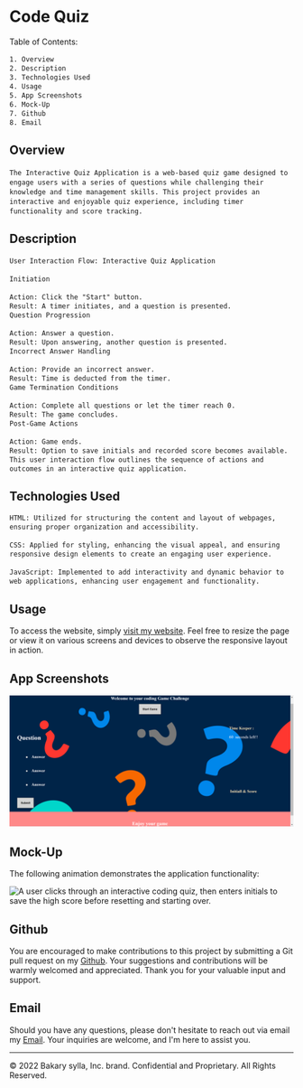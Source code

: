 # Code Quiz

Table of Contents:

    1. Overview
    2. Description
    3. Technologies Used
    4. Usage
    5. App Screenshots
    6. Mock-Up
    7. Github
    8. Email

## Overview

`The Interactive Quiz Application is a web-based quiz game designed to engage users with a series of questions while challenging their knowledge and time management skills. This project provides an interactive and enjoyable quiz experience, including timer functionality and score tracking.`

## Description

```
User Interaction Flow: Interactive Quiz Application

Initiation

Action: Click the "Start" button.
Result: A timer initiates, and a question is presented.
Question Progression

Action: Answer a question.
Result: Upon answering, another question is presented.
Incorrect Answer Handling

Action: Provide an incorrect answer.
Result: Time is deducted from the timer.
Game Termination Conditions

Action: Complete all questions or let the timer reach 0.
Result: The game concludes.
Post-Game Actions

Action: Game ends.
Result: Option to save initials and recorded score becomes available.
This user interaction flow outlines the sequence of actions and outcomes in an interactive quiz application.

```

## Technologies Used

```
HTML: Utilized for structuring the content and layout of webpages, ensuring proper organization and accessibility.

CSS: Applied for styling, enhancing the visual appeal, and ensuring responsive design elements to create an engaging user experience.

JavaScript: Implemented to add interactivity and dynamic behavior to web applications, enhancing user engagement and functionality.
```

## Usage

To access the website, simply [visit my website](https://abou2022.github.io/codeQuiz/). Feel free to resize the page or view it on various screens and devices to observe the responsive layout in action.

## App Screenshots

![Portfolio1](./Assests/QuizGameApp.png)

## Mock-Up

The following animation demonstrates the application functionality:

![A user clicks through an interactive coding quiz, then enters initials to save the high score before resetting and starting over.](./Assests/Untitled_%20Aug%2018,%202022%205_15%20PM.gif)

## Github

You are encouraged to make contributions to this project by submitting a Git pull request on my [Github](https://github.com/Abou2022/codeQuiz). Your suggestions and contributions will be warmly welcomed and appreciated. Thank you for your valuable input and support.

## Email

Should you have any questions, please don't hesitate to reach out via email my [Email](mailto:syllabakary2002@gmail.com). Your inquiries are welcome, and I'm here to assist you.

---

© 2022 Bakary sylla, Inc. brand. Confidential and Proprietary. All Rights Reserved.
